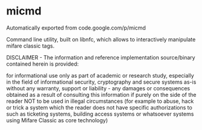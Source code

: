 # micmd
Automatically exported from code.google.com/p/micmd

Command line utility, built on libnfc, which allows to interactively manipulate mifare classic tags.

DISCLAIMER - The information and reference implementation source/binary contained herein is provided:

for informational use only as part of academic or research study, especially in the field of informational security, cryptography and secure systems
as-is without any warranty, support or liability - any damages or consequences obtained as a result of consulting this information if purely on the side of the reader
NOT to be used in illegal circumstances (for example to abuse, hack or trick a system which the reader does not have specific authorizations to such as ticketing systems, building access systems or whatsoever systems using Mifare Classic as core technology)
